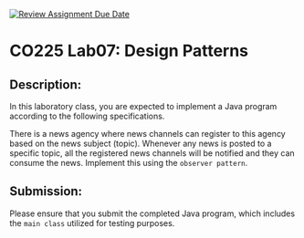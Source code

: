 [![Review Assignment Due Date](https://classroom.github.com/assets/deadline-readme-button-24ddc0f5d75046c5622901739e7c5dd533143b0c8e959d652212380cedb1ea36.svg)](https://classroom.github.com/a/W-OJyLVT)
# CO225 Lab07: Design Patterns

## Description:

In this laboratory class, you are expected to implement a Java program according to the following specifications.

There is a news agency where news channels can register to this agency based on the news subject (topic). Whenever any news is posted to a specific topic, all the registered news channels will be notified and they can consume the news. Implement this using the `observer pattern`.

## Submission:

Please ensure that you submit the completed Java program, which includes the `main class` utilized for testing purposes.